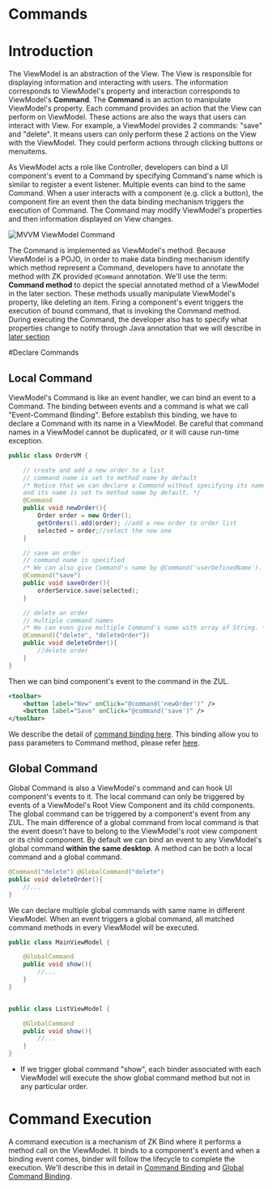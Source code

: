 # Commands

# Introduction
The ViewModel is an abstraction of the View. The View is responsible for displaying information and interacting with users. The information corresponds to ViewModel's property and interaction corresponds to ViewModel's **Command**. The **Command** is an action to manipulate ViewModel's property. Each command provides an action that the View can perform on ViewModel. These actions are also the ways that users can interact with View. For example, a ViewModel provides 2 commands: "save" and "delete". It means users can only perform these 2 actions on the View with the ViewModel. They could perform actions through clicking buttons or menuitems.

As ViewModel acts a role like Controller, developers can bind a UI component's event to a Command by specifying Command's name which is similar to register a event listener. Multiple events can bind to the same Command. When a user interacts with a component (e.g. click a button), the component fire an event then the data binding mechanism triggers the execution of Command. The Command may modify ViewModel's properties and then information displayed on View changes.

![MVVM ViewModel Command](http://books.zkoss.org/images/d/db/Mvvm-viewmodel-command.png)

The Command is implemented as ViewModel's method. Because ViewModel is a POJO, in order to make data binding mechanism identify which method represent a Command, developers have to annotate the method with ZK provided `@Command` annotation. We'll use the term: **Command method** to depict the special annotated method of a ViewModel in the later section. These methods usually manipulate ViewModel's property, like deleting an item. Firing a component's event triggers the execution of bound command, that is invoking the Command method. During executing the Command, the developer also has to specify what properties change to notify through Java annotation that we will describe in [later section](/syntax/notifychange.html)

#Declare Commands

## Local Command
ViewModel's Command is like an event handler, we can bind an event to a Command. The binding between events and a command is what we call "Event-Command Binding". Before establish this binding, we have to declare a Command with its name in a ViewModel. Be careful that command names in a ViewModel cannot be duplicated, or it will cause run-time exception.
```java
public class OrderVM {

    // create and add a new order to a list
    // command name is set to method name by default
    /* Notice that we can declare a Command without specifying its name,
    and its name is set to method name by default. */
    @Command
    public void newOrder(){
        Order order = new Order();
        getOrders().add(order); //add a new order to order list
        selected = order;//select the new one
    }

    // save an order
    // command name is specified
    /* We can also give Command's name by @Command('userDefinedName'). */
    @Command("save")
    public void saveOrder(){
        orderService.save(selected);
    }

    // delete an order
    // multiple command names
    /* We can even give multiple Command's name with array of String. */
    @Command({"delete", "deleteOrder"})
    public void deleteOrder(){
        //delete order
    }
}
```
Then we can bind component's event to the command in the ZUL.
```xml
<toolbar>
    <button label="New" onClick="@command('newOrder')" />
    <button label="Save" onClick="@command('save')" />
</toolbar>
```
We describe the detail of [command binding here](/data_binding/command_binding.html). This binding allow you to pass parameters to Command method, please refer [here](/advanced/parameters.html).

## Global Command
Global Command is also a ViewModel's command and can hook UI component's events to it. The local command can only be triggered by events of a ViewModel's Root View Component and its child components. The global command can be triggered by a component's event from any ZUL. The main difference of a global command from local command is that the event doesn't have to belong to the ViewModel's root view component or its child component. By default we can bind an event to any ViewModel's global command **within the same desktop**. A method can be both a local command and a global command.
```java
@Command("delete") @GlobalCommand("delete")
public void deleteOrder(){
    //...
}
```
We can declare multiple global commands with same name in different ViewModel. When an event triggers a global command, all matched command methods in every ViewModel will be executed.
```java
public class MainViewModel {

    @GlobalCommand
    public void show(){
        //...
    }
}


public class ListViewModel {

    @GlobalCommand
    public void show(){
        //...
    }
}
```
* If we trigger global command "show", each binder associated with each ViewModel will execute the show global command method but not in any particular order.

# Command Execution
A command execution is a mechanism of ZK Bind where it performs a method call on the ViewModel. It binds to a component's event and when a binding event comes, binder will follow the lifecycle to complete the execution. We'll describe this in detail in [Command Binding](/data_binding/command_binding.html) and [Global Command Binding](/data_binding/global_command_binding.html).
